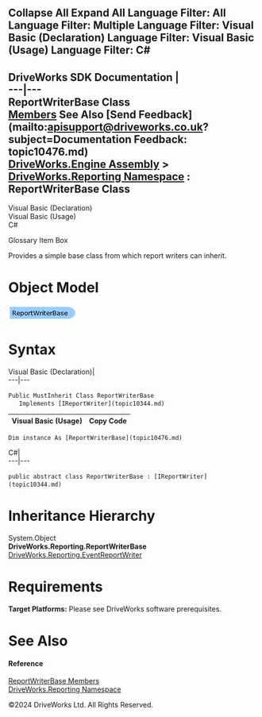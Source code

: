       

 Collapse All Expand All  Language Filter: All  Language Filter: Multiple  Language Filter: Visual Basic (Declaration) Language Filter: Visual Basic (Usage) Language Filter: C#  
---  
DriveWorks SDK Documentation  |   
---|---  
ReportWriterBase Class   
[Members](topic10477.md) See Also [Send Feedback](mailto:apisupport@driveworks.co.uk?subject=Documentation Feedback: topic10476.md)  
[DriveWorks.Engine Assembly](topic2156.md) > [DriveWorks.Reporting Namespace](topic10334.md) : ReportWriterBase Class  
---  
  
Visual Basic (Declaration)    
Visual Basic (Usage)    
C# 

Glossary Item Box

Provides a simple base class from which report writers can inherit. 

# Object Model

![](dotnetdiagramimages/image528.png)

# Syntax

Visual Basic (Declaration)|   
---|---  
      
    
    Public MustInherit Class ReportWriterBase 
       Implements [IReportWriter](topic10344.md)   
  
Visual Basic (Usage)| Copy Code  
---|---  
      
    
    Dim instance As [ReportWriterBase](topic10476.md)  
  
C#|   
---|---  
      
    
    public abstract class ReportWriterBase : [IReportWriter](topic10344.md)    
  
# Inheritance Hierarchy

System.Object  
**DriveWorks.Reporting.ReportWriterBase**  
[DriveWorks.Reporting.EventReportWriter](topic10409.md)  


# Requirements

**Target Platforms:** Please see DriveWorks software prerequisites.

# See Also

#### Reference

[ReportWriterBase Members](topic10477.md)   
[DriveWorks.Reporting Namespace](topic10334.md)

©2024 DriveWorks Ltd. All Rights Reserved.
